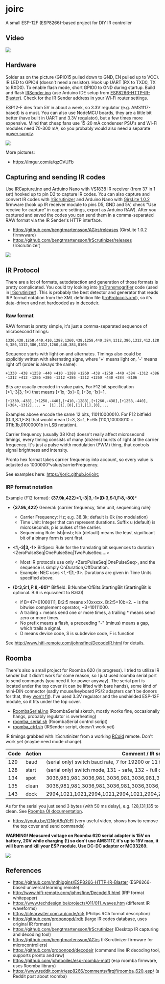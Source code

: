 # joirc

A small ESP-12F (ESP8266)-based project for DIY IR controller

## Video

[![](http://img.youtube.com/vi/UZf-yPra764/maxresdefault.jpg)](https://youtu.be/UZf-yPra764)

## Hardware

Solder as on the picture (GPIO15 pulled down to GND, EN pulled up to VCC).
IR LED to GPIO4 (doesn't need a resistor).
Hook up UART (RX to TXD0, TX to RXD0).
To enable flash mode, short GPIO0 to GND during startup.
Build and flash [IRSender.ino](https://github.com/joric/joirc/blob/master/IRSender/IRSender.ino)
(use Arduino IDE setup from [ESP8266-HTTP-IR-Blaster](https://github.com/mdhiggins/ESP8266-HTTP-IR-Blaster)).
Check for the IR Sender address in your Wi-Fi router settings.

ESP12-F dies from 5V in about a week, so 3.3V regulator (e.g. AMS1117-based) is a must.
You can also use NodeMCU boards, they are a little bit better (have built in UART and 3.3V regulator), but a few times more expensive.
Mind that cheap fans use 15-20 mA condenser PSU's and Wi-Fi modules need 70-300 mA, so
you probably would also need a separate [power supply](https://www.aliexpress.com/wholesale?catId=0&SearchText=3.3v%20transformer%20power%20supply).

![](https://i.imgur.com/9JLIY99.jpg)

More pictures:

* https://imgur.com/a/qzOVUFb

## Capturing and sending IR codes

Use [IRCapture.ino](https://github.com/joric/joirc/blob/master/IRCapture/IRCapture.ino)
and Arduino Nano with VS1838 IR receiver (from 37 in 1 set) hooked up to pin D2 to capture IR codes.
You can also capture and convert IR codes with [IrScrutinizer](https://github.com/bengtmartensson/IrScrutinizer/releases) and Arduino Nano
with [GirsLite 1.0.2](https://github.com/bengtmartensson/AGirs/releases) firmware (hook up IR receiver module to pins D5, GND and 5V, check "Use receive for capture"
in capture settings, export as Arduino RAW).
After you captured and saved the codes you can send them in a comma-separated RAW format via the IR Sender's HTTP interface.

* https://github.com/bengtmartensson/AGirs/releases (GirsLite 1.0.2 firmwware)
* https://github.com/bengtmartensson/IrScrutinizer/releases (IrScrutinizer)

![](https://i.imgur.com/4w0tTFJ.jpg)

## IR Protocol

There are a lot of formats, autodetection and generation of those formats is pretty complicated.
You could try looking into [IrpTransmogrifier](https://github.com/bengtmartensson/IrpTransmogrifier) code
(used in [IrScrutinizer](https://github.com/bengtmartensson/IrScrutinizer)).
This is probably the best detector and generator that reads IRP format notation from the XML definition file
([IrpProtocols.xml](https://github.com/bengtmartensson/IrpTransmogrifier/blob/master/src/main/resources/IrpProtocols.xml)),
so it's data-driven and not hardcoded as in [decodeir](https://github.com/probonopd/decodeir).

### Raw format

RAW format is pretty simple, it's just a comma-separated sequence of microsecond timings:

`1330,438,1258,440,410,1288,1260,438,1258,440,384,1312,386,1312,412,1286,386,1312,386,1312,1260,440,384,8106`

Sequence starts with light on and alternates. Timings also could be explicitly written with alternating signs, where '+' means light on, '-' means light off (order is always the same):

`+1330 -438 +1258 -440 +410 -1288 +1260 -438 +1258 -440 +384 -1312 +386 -1312 +412 -1286 +386 -1312 +386 -1312 +1260 -440 +384 -8106`

Bits are usually encoded in value pairs, For F12 bit specification (<1,-3|3,-1>) that means [+1x,-3x]=0, [+3x,-1x]=1.

`[+1330,-438],[+1258,-440],[+410,-1288],[+1260,-438],[+1258,-440],[+384,-1312],... =  [1],[1],[0],[1],[1],[0],...`

Examples above encode the same 12 bits, 110110000010. For F12 bitfield (D:3,S:1,F:8) that would mean
D=3, S=1, F=65 (110,1,10000010 = 011b,1b,01000001b in LSB notation).

Carrier frequency (usually 38 Khz) doesn't really affect microsecond timings, every timing consists of many (dozens)
bursts of light at the carrier frequency. It's just a pulse width modulation (PWM) thing, that controls signal brightness and intensity.

Pronto hex format takes carrier frequency into account, so every value is adjusted as 1000000*value/carrierFrequency.

See examples here: https://joric.github.io/joirc

### IRP format notation

Example (F12 format): **{37.9k,422}<1,-3|3,-1>(D:3,S:1,F:8,-80)***

* **{37.9k,422}** General: {carrier frequency, time unit, sequencing rule}
	* Carrier Frequency: Hz; e.g. 38.3k; default is 0k (no modulation)
	* Time Unit: Integer that can represent durations. Suffix u (default) is microseconds, p is pulses of the carrier.
	* Sequencing Rule: lsb|msb; lsb (default) means the least significant bit of a binary form is sent first.


* **<1,-3|3,-1>** BitSpec: Rule for the translating bit sequences to duration <ZeroPulseSeq|OnePulseSeq|TwoPulseSeq....>
	* Most IR protocols use only <ZeroPulseSeq|OnePulseSeq>, and the sequence is simply OnDuration,OffDuration.
	* Example: NEC uses <1,-1|1,-3>. Durations are given in Time Units specified above.


* **(D:3,S:1,F:8,-80)*** Bitfield: B:NumberOfBits:StartingBit (StartingBit is optional. B:6 is equivalent to B:6:0)
	* if B=47=01000111, B:2:5 means x10xxxxx. B:2:5=10b=2. ~ is the bitwise complement operator, ~B=10111000.
	* A trailing + means send one or more times, a trailing * means send zero or more times.
	* No prefix means a flash, a preceeding "-" (minus) means a gap, which trails a signal.
	* D means device code, S is subdevice code, F is function

See http://www.hifi-remote.com/johnsfine/DecodeIR.html for details.

## Roomba

There's also a small project for Roomba 620 (in progress). I tried to utilize IR sender but it
didn't work for some reason, so I just used roomba serial port to send commands (you need it for power anyway).
The serial port is located under the top cover (it can be lifted with bare hands), some kind of
mini-DIN connector (sadly mouse/keyboard PS/2 adapters can't be donors for that, they [won't fit](https://i.imgur.com/9b3O1Kg.jpg)).
I've used 3.3V regulator and the unshielded ESP-12F module, so it fits under the top cover.

* [RoombaSerial.ino](https://github.com/joric/joirc/blob/master/RoombaSerial/RoombaSerial.ino) (RoombaSerial sketch, mostly works fine, occasionally hangs, probably regulator is overheating)
* [roomba_serial.sh](https://github.com/joric/joirc/blob/master/scripts/roomba_serial.sh) (RoombaSerial control script)
* [roomba_ctrl.sh](https://github.com/joric/joirc/blob/master/scripts/roomba_ctrl.sh) (IRSender script, doesn't work yet)

IR timings grabbed with IrScrutinizer from a working [RCoid](http://rcoid.de/remotefiles.html) remote. Don't work yet (maybe need mode change).

Code | Action | Comment / IR sequence
---|---|---
129|baud| (serial only) switch baud rate, 7 for 19200 or 11 for 115200
128|start|(serial only) switch mode, 131 - safe, 132 - full control over actuators
134|spot|3036,981,981,3036,981,3036,981,3036,981,3036,3036,981,981,3036,981
135|clean|3036,981,981,3036,981,3036,981,3036,3036,981,981,3036,981,3036,981
143|dock|2994,1021,1021,2994,1021,2994,1021,2994,2994,1021,2994,1021,2994,1021,2994

As for the serial you just send 3 bytes (with 50 ms delay), e.g. 128,131,135 to clean. See [Roomba OI documentation](https://www.irobot.lv/uploaded_files/File/iRobot_Roomba_500_Open_Interface_Spec.pdf).

* https://youtu.be/t2NgA8qYcFI (very useful video, shows how to remove the top cover and send commands)

**WARNING! Measured voltage on Roomba 620 serial adapter is 15V on battery, 20V while charging (!) so don't use AMS1117, it's up to 15V max, it will burn and kill your ESP module. Use DC-DC adapter or MC33269.**

![](https://i.imgur.com/brmV5nT.jpg)


## References

* https://github.com/mdhiggins/ESP8266-HTTP-IR-Blaster (ESP8266-based universal learning remote)
* http://www.hifi-remote.com/johnsfine/DecodeIR.html (IRP format whitepaper)
* https://www.techdesign.be/projects/011/011_waves.htm (different IR waveforms)
* https://clearwater.com.au/code/rc5 (Philips RC5 format description)
* https://github.com/probonopd/irdb (large IR codes database, uses original IR formats)
* https://github.com/bengtmartensson/IrScrutinizer (Desktop IR capturing and decoding tool)
* https://github.com/bengtmartensson/AGirs (IrScrutinizer firmware for microcontrollers)
* https://github.com/probonopd/decodeir (command line IR decoding tool, supports pronto and raw)
* https://github.com/johnboiles/esp-roomba-mqtt (esp roomba firmware, uses Roomba library)
* https://www.reddit.com/r/esp8266/comments/flrqjf/roomba_620_esp/ (a Reddit post about roomba)
